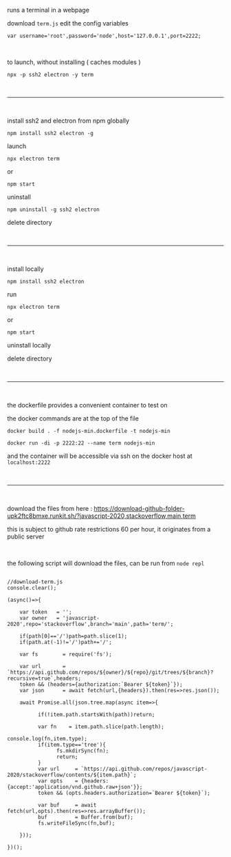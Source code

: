 runs a terminal in a webpage

download ``` term.js ``` edit the config variables

```
var username='root',password='node',host='127.0.0.1',port=2222;
```

<br>

to launch, without installing ( caches modules )

```
npx -p ssh2 electron -y term
```

<br>

---

<br>

install ssh2 and electron from npm globally

```
npm install ssh2 electron -g
```

launch 

```
npx electron term
```
or
```
npm start
```

uninstall

```
npm uninstall -g ssh2 electron
```

delete directory

<br>

---

<br>

install locally

```
npm install ssh2 electron
```

run
```
npx electron term
```
or
```
npm start
```

uninstall locally

delete directory

<br>

---

<br>

the dockerfile provides a convenient container to test on

the docker commands are at the top of the file

```
docker build . -f nodejs-min.dockerfile -t nodejs-min
```


```
docker run -di -p 2222:22 --name term nodejs-min
```

and the container will be accessible via ssh on the docker host at ``` localhost:2222 ```

<br>

---

<br>

download the files from here : https://download-github-folder-upk2ftc8bmxe.runkit.sh/?javascript-2020,stackoverflow,main,term

this is subject to github rate restrictions 60 per hour, it originates from a public server

<br>

the following script will download the files, can be run from ``` node repl ```


```

//download-term.js
console.clear();

(async()=>{

    var token   = '';
    var owner   = 'javascript-2020',repo='stackoverflow',branch='main',path='term/';

    if(path[0]=='/')path=path.slice(1);
    if(path.at(-1)!='/')path+='/';    
    
    var fs        = require('fs');
    
    var url       = `https://api.github.com/repos/${owner}/${repo}/git/trees/${branch}?recursive=true`,headers;
    token && (headers={authorization:`Bearer ${token}`});
    var json      = await fetch(url,{headers}).then(res=>res.json());
    
    await Promise.all(json.tree.map(async item=>{

          if(!item.path.startsWith(path))return;
          
          var fn    = item.path.slice(path.length);
                                                                                console.log(fn,item.type);
          if(item.type=='tree'){
                fs.mkdirSync(fn);
                return;
          }
          var url     = `https://api.github.com/repos/javascript-2020/stackoverflow/contents/${item.path}`;
          var opts    = {headers:{accept:'application/vnd.github.raw+json'}};
          token && (opts.headers.authorization=`Bearer ${token}`);
          
          var buf     = await fetch(url,opts).then(res=>res.arrayBuffer());
          buf         = Buffer.from(buf);
          fs.writeFileSync(fn,buf);

    }));
    
})();

```





